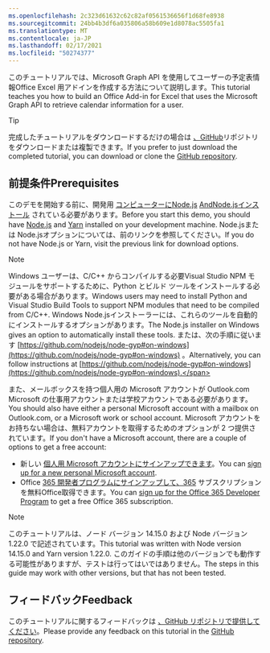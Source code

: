 ```yaml
---
ms.openlocfilehash: 2c323d61632c62c82af0561536656f1d68fe8938
ms.sourcegitcommit: 24bb4b3df6a035806a58b609e1d8078ac5505fa1
ms.translationtype: MT
ms.contentlocale: ja-JP
ms.lasthandoff: 02/17/2021
ms.locfileid: "50274377"
---
```

<!-- markdownlint-disable MD002 MD041 -->

<span data-ttu-id="ef08d-101">このチュートリアルでは、Microsoft Graph API を使用してユーザーの予定表情報Office Excel 用アドインを作成する方法について説明します。</span><span class="sxs-lookup"><span data-stu-id="ef08d-101">This tutorial teaches you how to build an Office Add-in for Excel that uses the Microsoft Graph API to retrieve calendar information for a user.</span></span>

> [!TIP]
> <span data-ttu-id="ef08d-102">完成したチュートリアルをダウンロードするだけの場合は [、GitHub](https://github.com/microsoftgraph/msgraph-training-office-addin)リポジトリをダウンロードまたは複製できます。</span><span class="sxs-lookup"><span data-stu-id="ef08d-102">If you prefer to just download the completed tutorial, you can download or clone the [GitHub repository](https://github.com/microsoftgraph/msgraph-training-office-addin).</span></span>

## <a name="prerequisites"></a><span data-ttu-id="ef08d-103">前提条件</span><span class="sxs-lookup"><span data-stu-id="ef08d-103">Prerequisites</span></span>

<span data-ttu-id="ef08d-104">このデモを開始する前に、開発用 [ コンピューターにNode.js](https://nodejs.org) [AndNode.jsインストール](https://yarnpkg.com/) されている必要があります。</span><span class="sxs-lookup"><span data-stu-id="ef08d-104">Before you start this demo, you should have [Node.js](https://nodejs.org) and [Yarn](https://yarnpkg.com/) installed on your development machine.</span></span> <span data-ttu-id="ef08d-105">Node.jsまたは Node.jsオプションについては、前のリンクを参照してください。</span><span class="sxs-lookup"><span data-stu-id="ef08d-105">If you do not have Node.js or Yarn, visit the previous link for download options.</span></span>

> [!NOTE]
> <span data-ttu-id="ef08d-106">Windows ユーザーは、C/C++ からコンパイルする必要Visual Studio NPM モジュールをサポートするために、Python とビルド ツールをインストールする必要がある場合があります。</span><span class="sxs-lookup"><span data-stu-id="ef08d-106">Windows users may need to install Python and Visual Studio Build Tools to support NPM modules that need to be compiled from C/C++.</span></span> <span data-ttu-id="ef08d-107">Windows Node.jsインストーラーには、これらのツールを自動的にインストールするオプションがあります。</span><span class="sxs-lookup"><span data-stu-id="ef08d-107">The Node.js installer on Windows gives an option to automatically install these tools.</span></span> <span data-ttu-id="ef08d-108">または、次の手順に従います [https://github.com/nodejs/node-gyp#on-windows](https://github.com/nodejs/node-gyp#on-windows) 。</span><span class="sxs-lookup"><span data-stu-id="ef08d-108">Alternatively, you can follow instructions at [https://github.com/nodejs/node-gyp#on-windows](https://github.com/nodejs/node-gyp#on-windows).</span></span>

<span data-ttu-id="ef08d-109">また、メールボックスを持つ個人用の Microsoft アカウントが Outlook.com Microsoft の仕事用アカウントまたは学校アカウントである必要があります。</span><span class="sxs-lookup"><span data-stu-id="ef08d-109">You should also have either a personal Microsoft account with a mailbox on Outlook.com, or a Microsoft work or school account.</span></span> <span data-ttu-id="ef08d-110">Microsoft アカウントをお持ちない場合は、無料アカウントを取得するためのオプションが 2 つ提供されています。</span><span class="sxs-lookup"><span data-stu-id="ef08d-110">If you don't have a Microsoft account, there are a couple of options to get a free account:</span></span>

- <span data-ttu-id="ef08d-111">新しい [個人用 Microsoft アカウントにサインアップできます](https://signup.live.com/signup?wa=wsignin1.0&rpsnv=12&ct=1454618383&rver=6.4.6456.0&wp=MBI_SSL_SHARED&wreply=https://mail.live.com/default.aspx&id=64855&cbcxt=mai&bk=1454618383&uiflavor=web&uaid=b213a65b4fdc484382b6622b3ecaa547&mkt=E-US&lc=1033&lic=1)。</span><span class="sxs-lookup"><span data-stu-id="ef08d-111">You can [sign up for a new personal Microsoft account](https://signup.live.com/signup?wa=wsignin1.0&rpsnv=12&ct=1454618383&rver=6.4.6456.0&wp=MBI_SSL_SHARED&wreply=https://mail.live.com/default.aspx&id=64855&cbcxt=mai&bk=1454618383&uiflavor=web&uaid=b213a65b4fdc484382b6622b3ecaa547&mkt=E-US&lc=1033&lic=1).</span></span>
- <span data-ttu-id="ef08d-112">Office [365 開発者プログラムにサインアップして、365](https://developer.microsoft.com/office/dev-program) サブスクリプションを無料Office取得できます。</span><span class="sxs-lookup"><span data-stu-id="ef08d-112">You can [sign up for the Office 365 Developer Program](https://developer.microsoft.com/office/dev-program) to get a free Office 365 subscription.</span></span>

> [!NOTE]
> <span data-ttu-id="ef08d-113">このチュートリアルは、ノード バージョン 14.15.0 および Node バージョン 1.22.0 で記述されています。</span><span class="sxs-lookup"><span data-stu-id="ef08d-113">This tutorial was written with Node version 14.15.0 and Yarn version 1.22.0.</span></span> <span data-ttu-id="ef08d-114">このガイドの手順は他のバージョンでも動作する可能性がありますが、テストは行ってはいではありません。</span><span class="sxs-lookup"><span data-stu-id="ef08d-114">The steps in this guide may work with other versions, but that has not been tested.</span></span>

## <a name="feedback"></a><span data-ttu-id="ef08d-115">フィードバック</span><span class="sxs-lookup"><span data-stu-id="ef08d-115">Feedback</span></span>

<span data-ttu-id="ef08d-116">このチュートリアルに関するフィードバックは [、GitHub リポジトリで提供してください](https://github.com/microsoftgraph/msgraph-training-office-addin)。</span><span class="sxs-lookup"><span data-stu-id="ef08d-116">Please provide any feedback on this tutorial in the [GitHub repository](https://github.com/microsoftgraph/msgraph-training-office-addin).</span></span>
